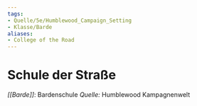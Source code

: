 ```yaml
---
tags:
- Quelle/5e/Humblewood_Campaign_Setting
- Klasse/Barde
aliases:
- College of the Road
---
```

# Schule der Straße
_[[Barde]]_: Bardenschule
_Quelle:_ Humblewood Kampagnenwelt